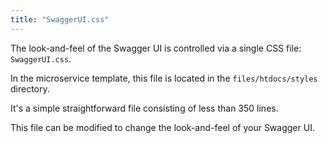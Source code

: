 ```yaml
---
title: "SwaggerUI.css"
---
```


The look-and-feel of the Swagger UI is controlled via a single CSS file:  `SwaggerUI.css`.

In the microservice template, this file is located in the `files/htdocs/styles` directory.

It's a simple straightforward file consisting of less than 350 lines.

This file can be modified to change the look-and-feel of your Swagger UI.
